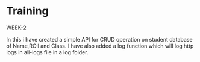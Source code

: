 # Training

WEEK-2

In this i have created a simple API for CRUD operation on student database of Name,ROll and Class.
I have also added a log function which will log http logs in all-logs file in a log folder.



